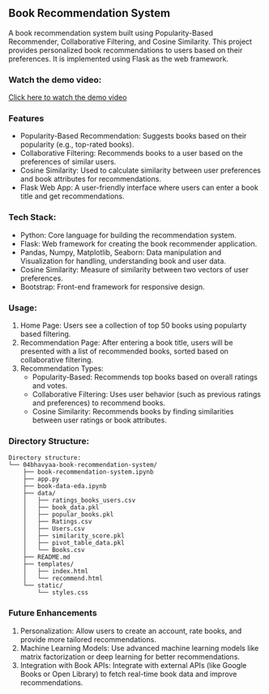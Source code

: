 ## Book Recommendation System
A book recommendation system built using Popularity-Based Recommender, Collaborative Filtering, and Cosine Similarity. This project provides personalized book recommendations to users based on their preferences. It is implemented using Flask as the web framework.

### Watch the demo video:
[Click here to watch the demo video](Recommender-System.mp4)

### Features
- Popularity-Based Recommendation: Suggests books based on their popularity (e.g., top-rated books).
- Collaborative Filtering: Recommends books to a user based on the preferences of similar users.
- Cosine Similarity: Used to calculate similarity between user preferences and book attributes for recommendations.
- Flask Web App: A user-friendly interface where users can enter a book title and get recommendations.

### Tech Stack:
- Python: Core language for building the recommendation system.
- Flask: Web framework for creating the book recommender application.
- Pandas, Numpy, Matplotlib, Seaborn: Data manipulation and Visualization for handling, understanding book and user data.
- Cosine Similarity: Measure of similarity between two vectors of user preferences.
- Bootstrap: Front-end framework for responsive design.

### Usage: 
1. Home Page: Users see a collection of top 50 books using popularty based filtering.
2. Recommendation Page: After entering a book title, users will be presented with a list of recommended books, sorted based on collaborative filtering.
3. Recommendation Types:
    - Popularity-Based: Recommends top books based on overall ratings and votes.
    - Collaborative Filtering: Uses user behavior (such as previous ratings and preferences) to recommend books.
    - Cosine Similarity: Recommends books by finding similarities between user ratings or book attributes.

### Directory Structure:
```
Directory structure:
└── 04bhavyaa-book-recommendation-system/
    ├── book-recommendation-system.ipynb
    ├── app.py
    ├── book-data-eda.ipynb
    ├── data/
    │   ├── ratings_books_users.csv
    │   ├── book_data.pkl
    │   ├── popular_books.pkl
    │   ├── Ratings.csv
    │   ├── Users.csv
    │   ├── similarity_score.pkl
    │   ├── pivot_table_data.pkl
    │   └── Books.csv
    ├── README.md
    ├── templates/
    │   ├── index.html
    │   └── recommend.html
    └── static/
        └── styles.css
```

### Future Enhancements
1. Personalization: Allow users to create an account, rate books, and provide more tailored recommendations.
2. Machine Learning Models: Use advanced machine learning models like matrix factorization or deep learning for better recommendations.
3. Integration with Book APIs: Integrate with external APIs (like Google Books or Open Library) to fetch real-time book data and improve recommendations.
